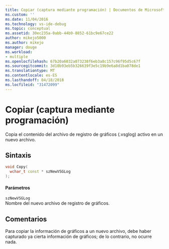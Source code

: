 ```yaml
---
title: Copiar (captura mediante programación) | Documentos de Microsoft
ms.custom: ''
ms.date: 11/04/2016
ms.technology: vs-ide-debug
ms.topic: conceptual
ms.assetid: 30ec235a-0abb-44b9-8852-61bc9e67ce22
author: mikejo5000
ms.author: mikejo
manager: douge
ms.workload:
- multiple
ms.openlocfilehash: 67b20a6032a073238f6eb3a8c157c96f95d5c67f
ms.sourcegitcommit: 3d10b93eb5b326639f3e5c19b9e6a8d1ba078de1
ms.translationtype: MT
ms.contentlocale: es-ES
ms.lasthandoff: 04/18/2018
ms.locfileid: "31472099"
---
```

# <a name="copy-programmatic-capture"></a>Copiar (captura mediante programación)
Copia el contenido del archivo de registro de gráficos (.vsglog) activo en un nuevo archivo.  
  
## <a name="syntax"></a>Sintaxis  
  
```C++  
void Copy(  
  wchar_t const * szNewVSGLog  
);  
```  
  
#### <a name="parameters"></a>Parámetros  
 `szNewVSGLog`  
 Nombre del nuevo archivo de registro de gráficos.  
  
## <a name="remarks"></a>Comentarios  
 Para copiar la información de gráficos a un nuevo archivo, debe haber capturado ya cierta información de gráficos; de lo contrario, no ocurre nada.